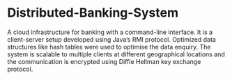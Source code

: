 # Distributed-Banking-System
A cloud infrastructure for banking with a command-line interface. It is a client-server setup developed using Java’s RMI protocol. Optimized data structures like hash tables were used to optimise the data enquiry. The system is scalable to multiple clients at different geographical locations and the communication is encrypted using Diffie Hellman key exchange protocol. 
